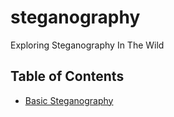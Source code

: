 # steganography
Exploring Steganography In The Wild

## Table of Contents

- [Basic Steganography](/Exploring_Steganography_In_The_Wild_Part_1.ipynb)